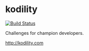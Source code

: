 kodility
========

[![Build Status](https://api.travis-ci.org/ufukuzun/kodility.png?branch=master)](https://travis-ci.org/ufukuzun/kodility)

Challenges for champion developers.

http://kodility.com
